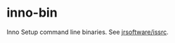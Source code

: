 # inno-bin
Inno Setup command line binaries. See [jrsoftware/issrc](https://github.com/jrsoftware/issrc).

